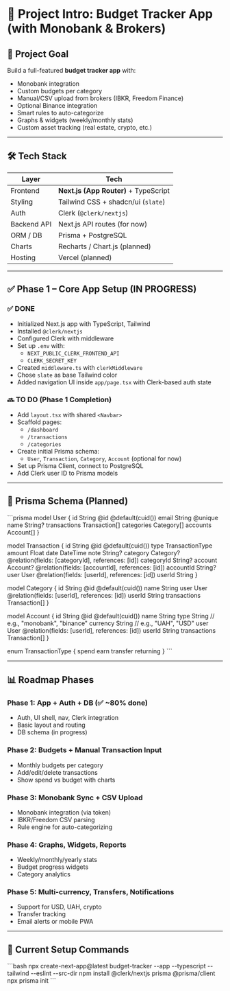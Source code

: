 # 🧾 Project Intro: Budget Tracker App (with Monobank & Brokers)

## 🎯 Project Goal
Build a full-featured **budget tracker app** with:
- Monobank integration
- Custom budgets per category
- Manual/CSV upload from brokers (IBKR, Freedom Finance)
- Optional Binance integration
- Smart rules to auto-categorize
- Graphs & widgets (weekly/monthly stats)
- Custom asset tracking (real estate, crypto, etc.)

---

## 🛠️ Tech Stack

| Layer        | Tech                                |
|--------------|-------------------------------------|
| Frontend     | **Next.js (App Router)** + TypeScript |
| Styling      | Tailwind CSS + shadcn/ui (`slate`)  |
| Auth         | Clerk (`@clerk/nextjs`)             |
| Backend API  | Next.js API routes (for now)        |
| ORM / DB     | Prisma + PostgreSQL                 |
| Charts       | Recharts / Chart.js (planned)       |
| Hosting      | Vercel (planned)                    |

---

## ✅ Phase 1 – Core App Setup (IN PROGRESS)

### ✅ DONE
- Initialized Next.js app with TypeScript, Tailwind
- Installed `@clerk/nextjs`
- Configured Clerk with middleware
- Set up `.env` with:
  - `NEXT_PUBLIC_CLERK_FRONTEND_API`
  - `CLERK_SECRET_KEY`
- Created `middleware.ts` with `clerkMiddleware`
- Chose `slate` as base Tailwind color
- Added navigation UI inside `app/page.tsx` with Clerk-based auth state

### 🔜 TO DO (Phase 1 Completion)
- Add `layout.tsx` with shared `<Navbar>`
- Scaffold pages:
  - `/dashboard`
  - `/transactions`
  - `/categories`
- Create initial Prisma schema:
  - `User`, `Transaction`, `Category`, `Account` (optional for now)
- Set up Prisma Client, connect to PostgreSQL
- Add Clerk user ID to Prisma models

---

## 🧱 Prisma Schema (Planned)

\`\`\`prisma
model User {
  id        String   @id @default(cuid())
  email     String   @unique
  name      String?
  transactions Transaction[]
  categories Category[]
  accounts   Account[]
}

model Transaction {
  id          String     @id @default(cuid())
  type        TransactionType
  amount      Float
  date        DateTime
  note        String?
  category    Category?  @relation(fields: [categoryId], references: [id])
  categoryId  String?
  account     Account?   @relation(fields: [accountId], references: [id])
  accountId   String?
  user        User       @relation(fields: [userId], references: [id])
  userId      String
}

model Category {
  id     String        @id @default(cuid())
  name   String
  user   User          @relation(fields: [userId], references: [id])
  userId String
  transactions Transaction[]
}

model Account {
  id     String        @id @default(cuid())
  name   String
  type   String        // e.g., "monobank", "binance"
  currency String      // e.g., "UAH", "USD"
  user   User          @relation(fields: [userId], references: [id])
  userId String
  transactions Transaction[]
}

enum TransactionType {
  spend
  earn
  transfer
  returning
}
\`\`\`

---

## 📊 Roadmap Phases

### Phase 1: App + Auth + DB (✅ ~80% done)
- Auth, UI shell, nav, Clerk integration
- Basic layout and routing
- DB schema (in progress)

### Phase 2: Budgets + Manual Transaction Input
- Monthly budgets per category
- Add/edit/delete transactions
- Show spend vs budget with charts

### Phase 3: Monobank Sync + CSV Upload
- Monobank integration (via token)
- IBKR/Freedom CSV parsing
- Rule engine for auto-categorizing

### Phase 4: Graphs, Widgets, Reports
- Weekly/monthly/yearly stats
- Budget progress widgets
- Category analytics

### Phase 5: Multi-currency, Transfers, Notifications
- Support for USD, UAH, crypto
- Transfer tracking
- Email alerts or mobile PWA

---

## 🧩 Current Setup Commands

\`\`\`bash
npx create-next-app@latest budget-tracker --app --typescript --tailwind --eslint --src-dir
npm install @clerk/nextjs prisma @prisma/client
npx prisma init
\`\`\`
